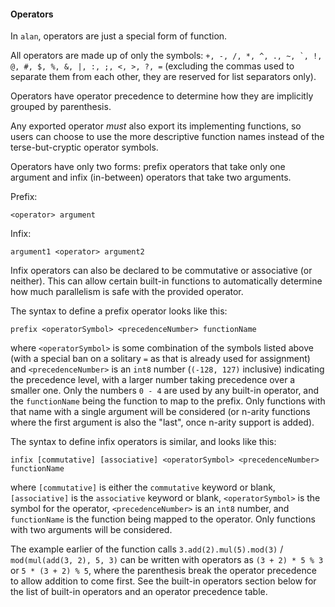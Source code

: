 #### Operators

In `alan`, operators are just a special form of function.

All operators are made up of only the symbols: ``+, -, /, *, ^, ., ~, `, !, @, #, $, %, &, |, :, ;, <, >, ?, =`` (excluding the commas used to separate them from each other, they are reserved for list separators only).

Operators have operator precedence to determine how they are implicitly grouped by parenthesis.

Any exported operator *must* also export its implementing functions, so users can choose to use the more descriptive function names instead of the terse-but-cryptic operator symbols.

Operators have only two forms: prefix operators that take only one argument and infix (in-between) operators that take two arguments.

Prefix:

```
<operator> argument
```

Infix:

```
argument1 <operator> argument2
```

Infix operators can also be declared to be commutative or associative (or neither). This can allow certain built-in functions to automatically determine how much parallelism is safe with the provided operator.

The syntax to define a prefix operator looks like this:

```
prefix <operatorSymbol> <precedenceNumber> functionName
```

where `<operatorSymbol>` is some combination of the symbols listed above (with a special ban on a solitary `=` as that is already used for assignment) and `<precedenceNumber>` is an `int8` number (`(-128, 127)` inclusive) indicating the precedence level, with a larger number taking precedence over a smaller one. Only the numbers `0 - 4` are used by any built-in operator, and the `functionName` being the function to map to the prefix. Only functions with that name with a single argument will be considered (or n-arity functions where the first argument is also the "last", once n-arity support is added).

The syntax to define infix operators is similar, and looks like this:

```
infix [commutative] [associative] <operatorSymbol> <precedenceNumber> functionName
```

where `[commutative]` is either the `commutative` keyword or blank, `[associative]` is the `associative` keyword or blank, `<operatorSymbol>` is the symbol for the operator, `<precedenceNumber>` is an `int8` number, and `functionName` is the function being mapped to the operator. Only functions with two arguments will be considered.

The example earlier of the function calls `3.add(2).mul(5).mod(3)` / `mod(mul(add(3, 2), 5, 3)` can be written with operators as `(3 + 2) * 5 % 3` or `5 * (3 + 2) % 5`, where the parenthesis break the operator precedence to allow addition to come first. See the built-in operators section below for the list of built-in operators and an operator precedence table.

